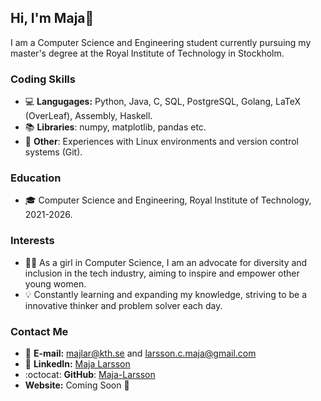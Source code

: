 ## Hi, I'm Maja👋

I am a Computer Science and Engineering student currently pursuing my master's degree at the Royal Institute of Technology in Stockholm. 

### Coding Skills
- 💻 **Langugages:** Python, Java, C, SQL, PostgreSQL, Golang, LaTeX (OverLeaf), Assembly, Haskell.
- 📚 **Libraries**: numpy, matplotlib, pandas etc. 
- 📁 **Other**: Experiences with Linux environments and version control systems (Git). 

### Education
- 🎓 Computer Science and Engineering, Royal Institute of Technology, 2021-2026.

### Interests
- 👩‍🔬 As a girl in Computer Science, I am an advocate for diversity and inclusion in the tech industry, aiming to inspire and empower other young women.
- 💡 Constantly learning and expanding my knowledge, striving to be a innovative thinker and problem solver each day.

### Contact Me 
- 📧 **E-mail:** majlar@kth.se and larsson.c.maja@gmail.com
- 🔗 **LinkedIn:** [Maja Larsson](www.linkedin.com/in/maja-c-larsson)
- :octocat: **GitHub**: [Maja-Larsson](https://github.com/Maja-Larsson)
- **Website:** Coming Soon 🚧

<!--
**Maja-Larsson/Maja-Larsson** is a ✨ _special_ ✨ repository because its `README.md` (this file) appears on your GitHub profile.

Here are some ideas to get you started:

- 🔭 I’m currently working on ...
- 🌱 I’m currently learning ...
- 👯 I’m looking to collaborate on ...
- 🤔 I’m looking for help with ...
- 💬 Ask me about ...
- 📫 How to reach me: ...
- 😄 Pronouns: ...
- ⚡ Fun fact: ...
-->

